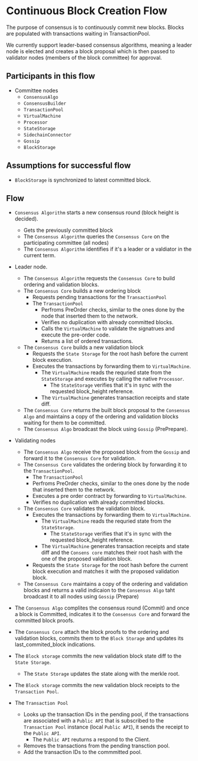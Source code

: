 # Continuous Block Creation Flow <!-- tal will finish -->

The purpose of consensus is to continuously commit new blocks. Blocks are populated with transactions waiting in TransactionPool.

We currently support leader-based consensus algorithms, meaning a leader node is elected and creates a block proposal which is then passed to validator nodes (members of the block committee) for approval.

## Participants in this flow

* Committee nodes
  * `ConsensusAlgo`
  * `ConsensusBuilder`
  * `TransactionPool`
  * `VirtualMachine`
  * `Processor`
  * `StateStorage`
  * `SidechainConnector`
  * `Gossip`
  * `BlockStorage`

## Assumptions for successful flow

* `BlockStorage` is synchronized to latest committed block.

## Flow <!-- tal can finish --> <!-- move VM->processor->state flow to a different flow -->

* `Consensus Algorithm` starts a new consensus round (block height is decided).
  * Gets the previously committed block
  * The `Consensus Algorithm` queries the `Consensus Core` on the participating committee (all nodes)
  * The `Consensus Algorithm` identifies if it's a leader or a valdiator in the current term.
* Leader node.
  * The `Consensus Algorithm` requests the `Consensus Core` to build ordering and validation blocks.
  * The `Consensus Core` builds a new ordering block
    * Requests pending transactions for the `TransactionPool`
    * The `TransactionPool`
      * Perfroms PreOrder checks, similar to the ones done by the node that inserted them to the network.
      * Verifies no duplication with already committed blocks.
      * Calls the `VirtualMachine` to validate the signatrues and execute the pre-order code.
      * Returns a list of ordered transactions.
  * The `Consensus Core` builds a new validation block
    * Requests the `State Storage` for the root hash before the current block execution.
    * Executes the transactions by forwarding them to `VirtualMachine`.
      * The `VirtualMachine` reads the requried state from the `StateStorage` and executes by calling the native `Processor`.
        * The `StateStorage` verifies that it's in sync with the requested block_height reference.
      * The `VirtualMachine` generates transaction receipts and state diff.
  * The `Consensus Core` returns the built block proposal to the `Consensus Algo` and maintains a copy of the ordering and validation blocks waiting for them to be committed.
  * The `Consensus Algo` broadcast the block using `Gossip` (PrePrepare).

* Validating nodes
  * The `Consensus Algo` receive the proposed block from the `Gossip` and forward it to the `Consensus Core` for validation.
  * The `Consensus Core` validates the ordering block by forwarding it to the `TransactionPool`.
    *  The `TransactionPool`
      * Perfroms PreOrder checks, similar to the ones done by the node that inserted them to the network.
      * Executes a pre order contract by forwarding to `VirtualMachine`.
      * Verifies no duplication with already committed blocks.
  * The `Consensus Core` validates the validation block.
    * Executes the transactions by forwarding them to `VirtualMachine`.
      * The `VirtualMachine` reads the requried state from the `StateStorage`.
        * The `StateStorage` verifies that it's in sync with the requested block_height reference.
      * The `VirtualMachine` generates transaction receipts and state diff and the `Consens core` matches their root hash with the one of the proposed valdiation block.
    * Requests the `State Storage` for the root hash before the current block execution and matches it with the proposed validation block.
  * The `Consensus Core` maintains a copy of the ordering and validation blocks and returns a valid indicaion to the `Consensus Algo` taht broadcast it to all nodes using `Gossip` (Prepare)

* The `Consensus Algo` complites the consensus round (Commit) and once a block is Committed, indicates it to the `Consensus Core` and forward the committed block proofs.
* The `Consensus Core` attach the block proofs to the ordering and validation blocks, commits them to the `Block Storage` and updates its last_commited_block indications.
* The `Block storage` commits the new validation block state diff to the `State Storage`.
  * The `State Storage` updates the state along with the merkle root.
* The `Block storage` commits the new validation block receipts to the `Transaction Pool`.
* The `Transaction Pool`
  * Looks up the transaction IDs in the pending pool, if the transactions are associated with a `Public API` that is subscribed to the `Transaction Pool` instance (local `Public API`), it sends  the receipt to the `Public API`.
    * The `Public API` reuturns a respond to the Client.
  * Removes the transactions from the pending transction pool.
  * Add the transaction IDs to the commmitted pool.
